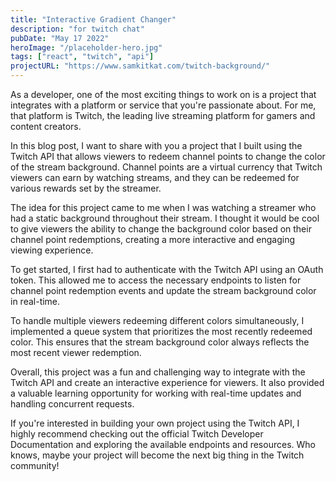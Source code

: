 ```yaml
---
title: "Interactive Gradient Changer"
description: "for twitch chat"
pubDate: "May 17 2022"
heroImage: "/placeholder-hero.jpg"
tags: ["react", "twitch", "api"]
projectURL: "https://www.samkitkat.com/twitch-background/"
---
```


As a developer, one of the most exciting things to work on is a project that integrates with a platform or service that you're passionate about. For me, that platform is Twitch, the leading live streaming platform for gamers and content creators.

In this blog post, I want to share with you a project that I built using the Twitch API that allows viewers to redeem channel points to change the color of the stream background. Channel points are a virtual currency that Twitch viewers can earn by watching streams, and they can be redeemed for various rewards set by the streamer.

The idea for this project came to me when I was watching a streamer who had a static background throughout their stream. I thought it would be cool to give viewers the ability to change the background color based on their channel point redemptions, creating a more interactive and engaging viewing experience.

To get started, I first had to authenticate with the Twitch API using an OAuth token. This allowed me to access the necessary endpoints to listen for channel point redemption events and update the stream background color in real-time.

To handle multiple viewers redeeming different colors simultaneously, I implemented a queue system that prioritizes the most recently redeemed color. This ensures that the stream background color always reflects the most recent viewer redemption.

Overall, this project was a fun and challenging way to integrate with the Twitch API and create an interactive experience for viewers. It also provided a valuable learning opportunity for working with real-time updates and handling concurrent requests.

If you're interested in building your own project using the Twitch API, I highly recommend checking out the official Twitch Developer Documentation and exploring the available endpoints and resources. Who knows, maybe your project will become the next big thing in the Twitch community!